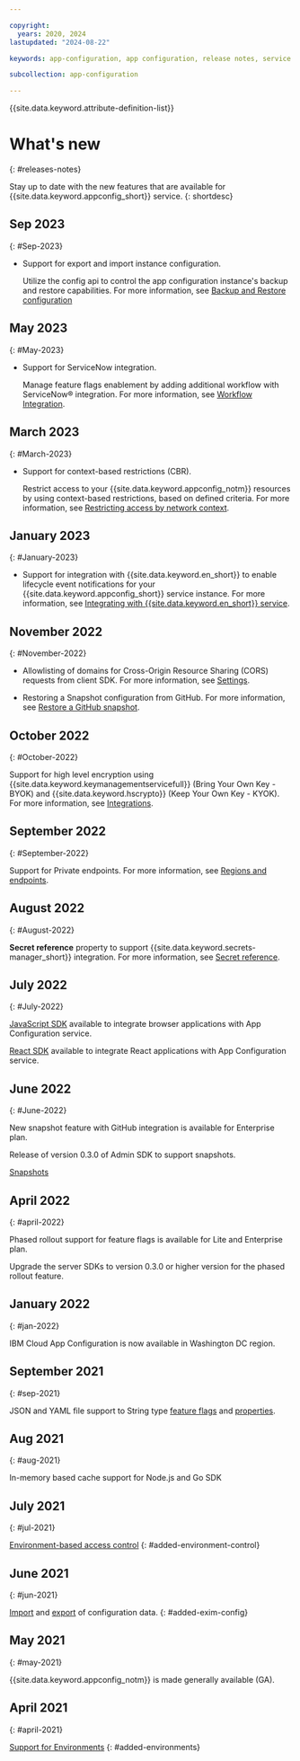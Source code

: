 ```yaml
---

copyright:
  years: 2020, 2024
lastupdated: "2024-08-22"

keywords: app-configuration, app configuration, release notes, service updates, service bulletin,

subcollection: app-configuration

---
```


{{site.data.keyword.attribute-definition-list}}

# What's new
{: #releases-notes}

Stay up to date with the new features that are available for {{site.data.keyword.appconfig_short}} service.
{: shortdesc}

## Sep 2023
{: #Sep-2023}

- Support for export and import instance configuration.

   Utilize the config api to control the app configuration instance's backup and restore capabilities. For more information, see [Backup and Restore configuration](/docs/app-configuration?topic=app-configuration-ac-backup-restore-configuration)

## May 2023
{: #May-2023}

- Support for ServiceNow integration.

   Manage feature flags enablement by adding additional workflow with ServiceNow&reg; integration. For more information, see [Workflow Integration](/docs/app-configuration?topic=app-configuration-ac-manage-workflow).

## March 2023
{: #March-2023}

- Support for context-based restrictions (CBR).

   Restrict access to your {{site.data.keyword.appconfig_notm}} resources by using context-based restrictions, based on defined criteria. For more information, see [Restricting access by network context](/docs/app-configuration?topic=app-configuration-ac-restrict-access-cbr).

## January 2023
{: #January-2023}

- Support for integration with {{site.data.keyword.en_short}} to enable lifecycle event notifications for your {{site.data.keyword.appconfig_short}} service instance. For more information, see [Integrating with {{site.data.keyword.en_short}} service](/docs/app-configuration?topic=app-configuration-ac-int-en).

## November 2022
{: #November-2022}

- Allowlisting of domains for Cross-Origin Resource Sharing (CORS) requests from client SDK. For more information, see [Settings](/docs/app-configuration?topic=app-configuration-ac-settings).

- Restoring a Snapshot configuration from GitHub. For more information, see [Restore a GitHub snapshot](/docs/app-configuration?topic=app-configuration-ac-snapshots#ac-restore-a-snapshot).

## October 2022
{: #October-2022}

Support for high level encryption using {{site.data.keyword.keymanagementservicefull}} (Bring Your Own Key - BYOK) and {{site.data.keyword.hscrypto}} (Keep Your Own Key - KYOK). For more information, see [Integrations](/docs/app-configuration?topic=app-configuration-ac-integrations).

## September 2022
{: #September-2022}

Support for Private endpoints. For more information, see [Regions and endpoints](/docs/app-configuration?topic=app-configuration-ac-regions-endpoints).

## August 2022
{: #August-2022}

**Secret reference** property to support {{site.data.keyword.secrets-manager_short}} integration. For more information, see [Secret reference](/docs/app-configuration?topic=app-configuration-ac-properties#property-type-secret-reference).

## July 2022
{: #July-2022}

[JavaScript SDK](/docs/app-configuration?topic=app-configuration-ac-javascript) available to integrate browser applications with App Configuration service.

[React SDK](/docs/app-configuration?topic=app-configuration-ac-react) available to integrate React applications with App Configuration service.

## June 2022
{: #June-2022}

New snapshot feature with GitHub integration is available for Enterprise plan.

Release of version 0.3.0 of Admin SDK to support snapshots.

[Snapshots](/docs/app-configuration?topic=app-configuration-ac-snapshots)

## April 2022
{: #april-2022}

Phased rollout support for feature flags is available for Lite and Enterprise plan.

Upgrade the server SDKs to version 0.3.0 or higher version for the phased rollout feature.

## January 2022
{: #jan-2022}

IBM Cloud App Configuration is now available in Washington DC region.

## September 2021
{: #sep-2021}

JSON and YAML file support to String type [feature flags](/docs/app-configuration?topic=app-configuration-ac-feature-flags) and [properties](/docs/app-configuration?topic=app-configuration-ac-properties).

## Aug 2021
{: #aug-2021}

In-memory based cache support for Node.js and Go SDK

## July 2021
{: #jul-2021}

[Environment-based access control](/docs/app-configuration?topic=app-configuration-ac-assign-access-to-environments)
{: #added-environment-control}

## June 2021
{: #jun-2021}

[Import](/docs/app-configuration?topic=app-configuration-app-configuration-cli#ac-ibmcloud-ac-import) and [export](/docs/app-configuration?topic=app-configuration-app-configuration-cli#ac-ibmcloud-ac-export) of configuration data.
{: #added-exim-config}

## May 2021
{: #may-2021}

{{site.data.keyword.appconfig_notm}} is made generally available (GA).

## April 2021
{: #april-2021}

[Support for Environments](/docs/app-configuration?topic=app-configuration-ac-environments)
{: #added-environments}
